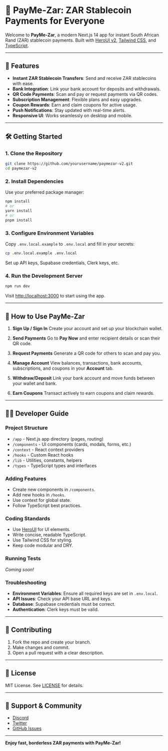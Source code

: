 # 🚀 PayMe-Zar: ZAR Stablecoin Payments for Everyone

Welcome to **PayMe-Zar**, a modern Next.js 14 app for instant South African Rand (ZAR) stablecoin payments. Built with [HeroUI v2](https://heroui.com/), [Tailwind CSS](https://tailwindcss.com/), and [TypeScript](https://www.typescriptlang.org/).

---

## 🌟 Features

- **Instant ZAR Stablecoin Transfers**: Send and receive ZAR stablecoins with ease.
- **Bank Integration**: Link your bank account for deposits and withdrawals.
- **QR Code Payments**: Scan and pay or request payments via QR codes.
- **Subscription Management**: Flexible plans and easy upgrades.
- **Coupon Rewards**: Earn and claim coupons for active usage.
- **Push Notifications**: Stay updated with real-time alerts.
- **Responsive UI**: Works seamlessly on desktop and mobile.

---

## 🛠️ Getting Started

### 1. Clone the Repository

```bash
git clone https://github.com/yourusername/paymezar-v2.git
cd paymezar-v2
```

### 2. Install Dependencies

Use your preferred package manager:

```bash
npm install
# or
yarn install
# or
pnpm install
```

### 3. Configure Environment Variables

Copy `.env.local.example` to `.env.local` and fill in your secrets:

```bash
cp .env.local.example .env.local
```

Set up API keys, Supabase credentials, Clerk keys, etc.

### 4. Run the Development Server

```bash
npm run dev
```

Visit [http://localhost:3000](http://localhost:3000) to start using the app.

---

## 📱 How to Use PayMe-Zar

1. **Sign Up / Sign In**
   Create your account and set up your blockchain wallet.

2. **Send Payments**
   Go to **Pay Now** and enter recipient details or scan their QR code.

3. **Request Payments**
   Generate a QR code for others to scan and pay you.

4. **Manage Account**
   View balances, transactions, bank accounts, subscriptions, and coupons in your **Account** tab.

5. **Withdraw/Deposit**
   Link your bank account and move funds between your wallet and bank.

6. **Earn Coupons**
   Transact actively to earn coupons and claim rewards.

---

## 🧑‍💻 Developer Guide

### Project Structure

- `/app` - Next.js app directory (pages, routing)
- `/components` - UI components (cards, modals, forms, etc.)
- `/context` - React context providers
- `/hooks` - Custom React hooks
- `/lib` - Utilities, constants, helpers
- `/types` - TypeScript types and interfaces

### Adding Features

- Create new components in `/components`.
- Add new hooks in `/hooks`.
- Use context for global state.
- Follow TypeScript best practices.

### Coding Standards

- Use [HeroUI](https://heroui.com/) for UI elements.
- Write concise, readable TypeScript.
- Use Tailwind CSS for styling.
- Keep code modular and DRY.

### Running Tests

_Coming soon!_

### Troubleshooting

- **Environment Variables**: Ensure all required keys are set in `.env.local`.
- **API Issues**: Check your API base URL and keys.
- **Database**: Supabase credentials must be correct.
- **Authentication**: Clerk keys must be valid.

---

## 🤝 Contributing

1. Fork the repo and create your branch.
2. Make changes and commit.
3. Open a pull request with a clear description.

---

## 📄 License

MIT License. See [LICENSE](LICENSE) for details.

---

## 💬 Support & Community

- [Discord](https://discord.gg/yourdiscord)
- [Twitter](https://twitter.com/yourtwitter)
- [GitHub Issues](https://github.com/yourusername/paymezar-v2/issues)

---

**Enjoy fast, borderless ZAR payments with PayMe-Zar!**
